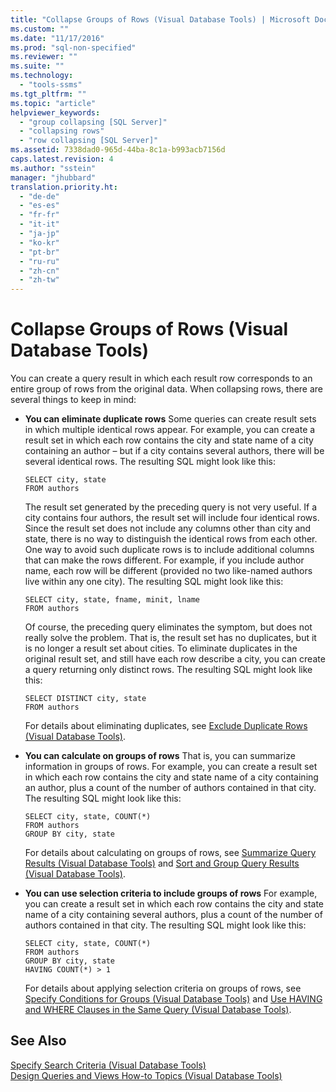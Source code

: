 ```yaml
---
title: "Collapse Groups of Rows (Visual Database Tools) | Microsoft Docs"
ms.custom: ""
ms.date: "11/17/2016"
ms.prod: "sql-non-specified"
ms.reviewer: ""
ms.suite: ""
ms.technology: 
  - "tools-ssms"
ms.tgt_pltfrm: ""
ms.topic: "article"
helpviewer_keywords: 
  - "group collapsing [SQL Server]"
  - "collapsing rows"
  - "row collapsing [SQL Server]"
ms.assetid: 7338dad0-965d-44ba-8c1a-b993acb7156d
caps.latest.revision: 4
ms.author: "sstein"
manager: "jhubbard"
translation.priority.ht: 
  - "de-de"
  - "es-es"
  - "fr-fr"
  - "it-it"
  - "ja-jp"
  - "ko-kr"
  - "pt-br"
  - "ru-ru"
  - "zh-cn"
  - "zh-tw"
---
```

# Collapse Groups of Rows (Visual Database Tools)
You can create a query result in which each result row corresponds to an entire group of rows from the original data. When collapsing rows, there are several things to keep in mind:  
  
-   **You can eliminate duplicate rows** Some queries can create result sets in which multiple identical rows appear. For example, you can create a result set in which each row contains the city and state name of a city containing an author – but if a city contains several authors, there will be several identical rows. The resulting SQL might look like this:  
  
    ```  
    SELECT city, state  
    FROM authors  
    ```  
  
    The result set generated by the preceding query is not very useful. If a city contains four authors, the result set will include four identical rows. Since the result set does not include any columns other than city and state, there is no way to distinguish the identical rows from each other. One way to avoid such duplicate rows is to include additional columns that can make the rows different. For example, if you include author name, each row will be different (provided no two like-named authors live within any one city). The resulting SQL might look like this:  
  
    ```  
    SELECT city, state, fname, minit, lname  
    FROM authors  
    ```  
  
    Of course, the preceding query eliminates the symptom, but does not really solve the problem. That is, the result set has no duplicates, but it is no longer a result set about cities. To eliminate duplicates in the original result set, and still have each row describe a city, you can create a query returning only distinct rows. The resulting SQL might look like this:  
  
    ```  
    SELECT DISTINCT city, state  
    FROM authors  
    ```  
  
    For details about eliminating duplicates, see [Exclude Duplicate Rows &#40;Visual Database Tools&#41;](../ssms/exclude-duplicate-rows--visual-database-tools-.md).  
  
-   **You can calculate on groups of rows** That is, you can summarize information in groups of rows. For example, you can create a result set in which each row contains the city and state name of a city containing an author, plus a count of the number of authors contained in that city. The resulting SQL might look like this:  
  
    ```  
    SELECT city, state, COUNT(*)  
    FROM authors  
    GROUP BY city, state  
    ```  
  
    For details about calculating on groups of rows, see [Summarize Query Results &#40;Visual Database Tools&#41;](../ssms/summarize-query-results--visual-database-tools-.md) and [Sort and Group Query Results &#40;Visual Database Tools&#41;](../ssms/sort-and-group-query-results--visual-database-tools-.md).  
  
-   **You can use selection criteria to include groups of rows** For example, you can create a result set in which each row contains the city and state name of a city containing several authors, plus a count of the number of authors contained in that city. The resulting SQL might look like this:  
  
    ```  
    SELECT city, state, COUNT(*)  
    FROM authors  
    GROUP BY city, state  
    HAVING COUNT(*) > 1  
    ```  
  
    For details about applying selection criteria on groups of rows, see [Specify Conditions for Groups &#40;Visual Database Tools&#41;](../ssms/specify-conditions-for-groups--visual-database-tools-.md) and [Use HAVING and WHERE Clauses in the Same Query &#40;Visual Database Tools&#41;](../ssms/use-having-and-where-clauses-in-the-same-query--visual-database-tools-.md).  
  
## See Also  
[Specify Search Criteria &#40;Visual Database Tools&#41;](../ssms/specify-search-criteria--visual-database-tools-.md)  
[Design Queries and Views How-to Topics &#40;Visual Database Tools&#41;](../ssms/design-queries-and-views-how-to-topics--visual-database-tools-.md)  
  
